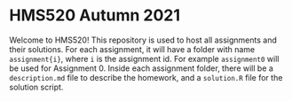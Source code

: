 # HMS520 Autumn 2021

Welcome to HMS520! This repository is used to host all assignments and their
solutions.
For each assignment, it will have a folder with name `assignment{i}`, where `i`
is the assignment id.
For example `assignment0` will be used for Assignment 0.
Inside each assignment folder, there will be a `description.md` file to describe
the homework, and a `solution.R` file for the solution script.

